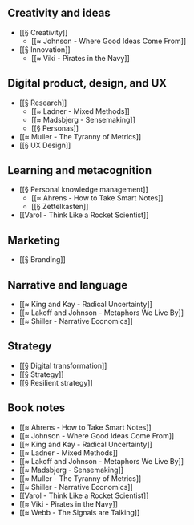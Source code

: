 
## Creativity and ideas
- [[§ Creativity]]
	- [[≈ Johnson - Where Good Ideas Come From]]
- [[§ Innovation]]
	- [[≈ Viki - Pirates in the Navy]]

## Digital product, design, and UX
- [[§ Research]]
	- [[≈ Ladner - Mixed Methods]]
	- [[≈ Madsbjerg - Sensemaking]]
	- [[§ Personas]]
- [[≈ Muller - The Tyranny of Metrics]]
- [[§ UX Design]]

## Learning and metacognition
- [[§ Personal knowledge management]]
	- [[≈ Ahrens - How to Take Smart Notes]]
	- [[§ Zettelkasten]]
- [[Varol - Think Like a Rocket Scientist]]

## Marketing
- [[§ Branding]]

## Narrative and language
- [[≈ King and Kay - Radical Uncertainty]]
- [[≈ Lakoff and Johnson - Metaphors We Live By]]
- [[≈ Shiller - Narrative Economics]]

## Strategy
- [[§ Digital transformation]]
- [[§ Strategy]]
- [[§ Resilient strategy]]

## Book notes
- [[≈ Ahrens - How to Take Smart Notes]]
- [[≈ Johnson - Where Good Ideas Come From]]
- [[≈ King and Kay - Radical Uncertainty]]
- [[≈ Ladner - Mixed Methods]]
- [[≈ Lakoff and Johnson - Metaphors We Live By]]
- [[≈ Madsbjerg - Sensemaking]]
- [[≈ Muller - The Tyranny of Metrics]]
- [[≈ Shiller - Narrative Economics]]
- [[Varol - Think Like a Rocket Scientist]]
- [[≈ Viki - Pirates in the Navy]]
- [[≈ Webb - The Signals are Talking]]